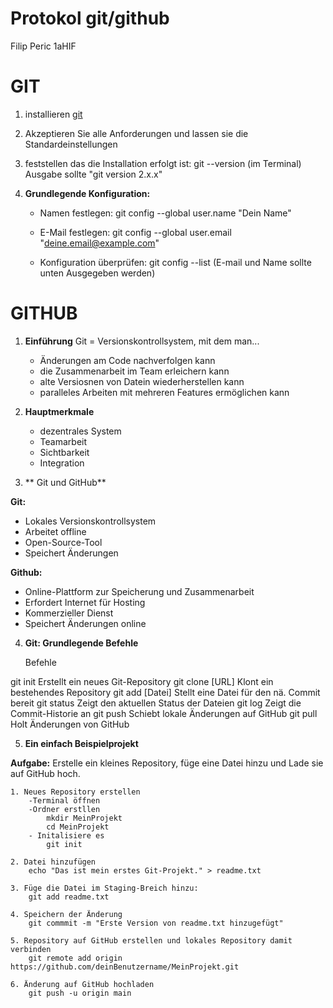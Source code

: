 # Protokol git/github
Filip Peric 1aHIF

# GIT

1. installieren [git](https://www.git.scm.com)

2. Akzeptieren Sie alle Anforderungen und lassen sie die          Standardeinstellungen

3. feststellen das die Installation erfolgt ist:
    git --version
    (im Terminal)
    Ausgabe sollte "git version 2.x.x"

4. **Grundlegende Konfiguration:**
    
    - Namen festlegen:
        git config --global user.name "Dein Name"
    
    - E-Mail festlegen:
        git config --global user.email "deine.email@example.com"
    
    - Konfiguration überprüfen:
        git config --list
        (E-mail und Name sollte unten Ausgegeben werden)

# GITHUB

1. **Einführung**
    Git = Versionskontrollsystem, mit dem man...

    - Änderungen am Code nachverfolgen kann
    - die Zusammenarbeit im Team erleichern kann
    - alte Versiosnen von Datein wiederherstellen    kann
    - paralleles Arbeiten mit mehreren Features ermöglichen kann

2. **Hauptmerkmale**

    - dezentrales System
    - Teamarbeit
    - Sichtbarkeit
    - Integration

3. ** Git und GitHub**

**Git:** 
   - Lokales Versionskontrollsystem 
   - Arbeitet offline
   - Open-Source-Tool
   - Speichert Änderungen

**Github:**
   - Online-Plattform zur Speicherung und Zusammenarbeit
   - Erfordert Internet für Hosting
   - Kommerzieller Dienst
   - Speichert Änderungen online

4. **Git: Grundlegende Befehle**

    Befehle

git init            Erstellt ein neues Git-Repository
git clone [URL]     Klont ein bestehendes Repository
git add [Datei]     Stellt eine Datei für den nä. Commit bereit
git status          Zeigt den aktuellen Status der Dateien
git log             Zeigt die Commit-Historie an
git push            Schiebt  lokale Änderungen auf GitHub
git pull            Holt Änderungen von GitHub

5. **Ein einfach Beispielprojekt**

**Aufgabe:** Erstelle ein kleines Repository, füge eine Datei hinzu und Lade sie auf GitHub hoch.

    1. Neues Repository erstellen
        -Terminal öffnen
        -Ordner erstllen
            mkdir MeinProjekt
            cd MeinProjekt
        - Initalisiere es
            git init

    2. Datei hinzufügen
        echo "Das ist mein erstes Git-Projekt." > readme.txt

    3. Füge die Datei im Staging-Breich hinzu:
        git add readme.txt

    4. Speichern der Änderung 
        git commmit -m "Erste Version von readme.txt hinzugefügt"
    
    5. Repository auf GitHub erstellen und lokales Repository damit verbinden
        git remote add origin https://github.com/deinBenutzername/MeinProjekt.git

    6. Änderung auf GitHub hochladen
        git push -u origin main 